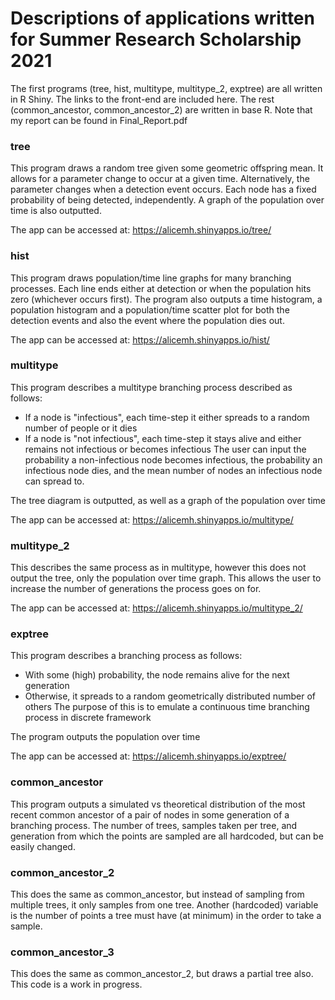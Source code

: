 # Descriptions of applications written for Summer Research Scholarship 2021

The first programs (tree, hist, multitype, multitype_2, exptree) are all written in R Shiny. The links to the front-end are included here.
The rest (common_ancestor, common_ancestor_2) are written in base R.
Note that my report can be found in Final_Report.pdf

### tree
This program draws a random tree given some geometric offspring mean.
It allows for a parameter change to occur at a given time. Alternatively, the parameter changes when a detection event occurs. Each node has a fixed probability of being detected, independently.
A graph of the population over time is also outputted.

The app can be accessed at: https://alicemh.shinyapps.io/tree/

### hist
This program draws population/time line graphs for many branching processes.
Each line ends either at detection or when the population hits zero (whichever occurs first).
The program also outputs a time histogram, a population histogram and a population/time scatter plot for both the detection events and also the event where the population dies out.

The app can be accessed at: https://alicemh.shinyapps.io/hist/

### multitype
This program describes a multitype branching process described as follows:
 - If a node is "infectious", each time-step it either spreads to a random number of people or it dies
 - If a node is "not infectious", each time-step it stays alive and either remains not infectious or becomes infectious
The user can input the probability a non-infectious node becomes infectious, the probability an infectious node dies, and the mean number of nodes an infectious node can spread to. 

The tree diagram is outputted, as well as a graph of the population over time

The app can be accessed at: https://alicemh.shinyapps.io/multitype/

### multitype_2
This describes the same process as in multitype, however this does not output the tree, only the population over time graph. This allows the user to increase the number of generations the process goes on for.

The app can be accessed at: https://alicemh.shinyapps.io/multitype_2/

### exptree
This program describes a branching process as follows:
 - With some (high) probability, the node remains alive for the next generation
 - Otherwise, it spreads to a random geometrically distributed number of others
The purpose of this is to emulate a continuous time branching process in discrete framework

The program outputs the population over time

The app can be accessed at: https://alicemh.shinyapps.io/exptree/

### common_ancestor
This program outputs a simulated vs theoretical distribution of the most recent common ancestor of a pair of nodes in some generation of a branching process.
The number of trees, samples taken per tree, and generation from which the points are sampled are all hardcoded, but can be easily changed.

### common_ancestor_2
This does the same as common_ancestor, but instead of sampling from multiple trees, it only samples from one tree.
Another (hardcoded) variable is the number of points a tree must have (at minimum) in the order to take a sample.

### common_ancestor_3
This does the same as common_ancestor_2, but draws a partial tree also. This code is a work in progress.
